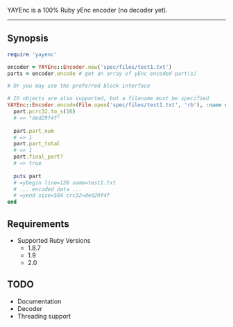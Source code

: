 YAYEnc is a 100% Ruby yEnc encoder (no decoder yet).

---
## Synopsis ##
```ruby
require 'yayenc'

encoder = YAYEnc::Encoder.new('spec/files/test1.txt')
parts = encoder.encode # get an array of yEnc encoded part(s)

# Or you may use the preferred block interface

# IO objects are also supported, but a filename must be specified
YAYEnc::Encoder.encode(File.open('spec/files/test1.txt', 'rb'), :name => 'test1.txt') do |part|
  part.pcrc32.to_s(16)
  # => "ded29f4f"
  
  part.part_num
  # => 1
  part.part_total
  # => 1
  part.final_part?
  # => true
  
  puts part
  # =ybegin line=128 name=test1.txt
  # ... encoded data ...
  # =yend size=584 crc32=ded29f4f
end

```
## Requirements ##
- Supported Ruby Versions
  - 1.8.7 
  - 1.9
  - 2.0

## TODO ##
- Documentation
- Decoder
- Threading support
